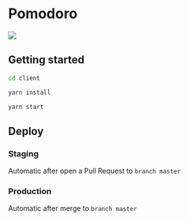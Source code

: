 # Pomodoro

<!-- ![](https://github.com/juliaramosguedes/pomodoro/workflows/Build%20and%20Deploy%20Production/badge.svg)  -->

![](https://github.com/juliaramosguedes/pomodoro/workflows/Build%20and%20Deploy%20Staging/badge.svg)

## Getting started

```sh
cd client
```

```sh
yarn install
```

```sh
yarn start
```

## Deploy

### Staging

Automatic after open a Pull Request to `branch master`

### Production

Automatic after merge to `branch master`
